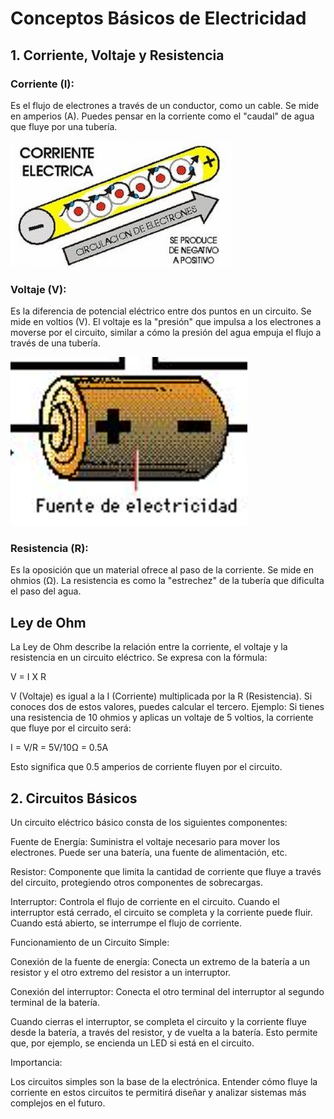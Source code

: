 # Conceptos Básicos de Electricidad

## 1. Corriente, Voltaje y Resistencia

### Corriente (I): 
Es el flujo de electrones a través de un conductor, como un cable. Se mide en amperios (A). Puedes pensar en la corriente como el "caudal" de agua que fluye por una tubería.

![Corriente Eléctrica](Imágenes/corriente.png)

### Voltaje (V): 
Es la diferencia de potencial eléctrico entre dos puntos en un circuito. Se mide en voltios (V). El voltaje es la "presión" que impulsa a los electrones a moverse por el circuito, similar a cómo la presión del agua empuja el flujo a través de una tubería.

![Fuente de voltaje](Imágenes/voltaje.png)

### Resistencia (R): 
Es la oposición que un material ofrece al paso de la corriente. Se mide en ohmios (Ω). La resistencia es como la "estrechez" de la tubería que dificulta el paso del agua.

## Ley de Ohm

La Ley de Ohm describe la relación entre la corriente, el voltaje y la resistencia en un circuito eléctrico. Se expresa con la fórmula:

V = I X R

V (Voltaje) es igual a la I (Corriente) multiplicada por la R (Resistencia).
Si conoces dos de estos valores, puedes calcular el tercero.
Ejemplo: Si tienes una resistencia de 10 ohmios y aplicas un voltaje de 5 voltios, la corriente que fluye por el circuito será:

I = V/R = 5V/10Ω = 0.5A

Esto significa que 0.5 amperios de corriente fluyen por el circuito.

## 2. Circuitos Básicos

Un circuito eléctrico básico consta de los siguientes componentes:

Fuente de Energía: Suministra el voltaje necesario para mover los electrones. Puede ser una batería, una fuente de alimentación, etc.

Resistor: Componente que limita la cantidad de corriente que fluye a través del circuito, protegiendo otros componentes de sobrecargas.

Interruptor: Controla el flujo de corriente en el circuito. Cuando el interruptor está cerrado, el circuito se completa y la corriente puede fluir. Cuando está abierto, se interrumpe el flujo de corriente.

Funcionamiento de un Circuito Simple:

Conexión de la fuente de energía: Conecta un extremo de la batería a un resistor y el otro extremo del resistor a un interruptor.

Conexión del interruptor: Conecta el otro terminal del interruptor al segundo terminal de la batería.

Cuando cierras el interruptor, se completa el circuito y la corriente fluye desde la batería, a través del resistor, y de vuelta a la batería. Esto permite que, por ejemplo, se encienda un LED si está en el circuito.

Importancia:

Los circuitos simples son la base de la electrónica. Entender cómo fluye la corriente en estos circuitos te permitirá diseñar y analizar sistemas más complejos en el futuro.
